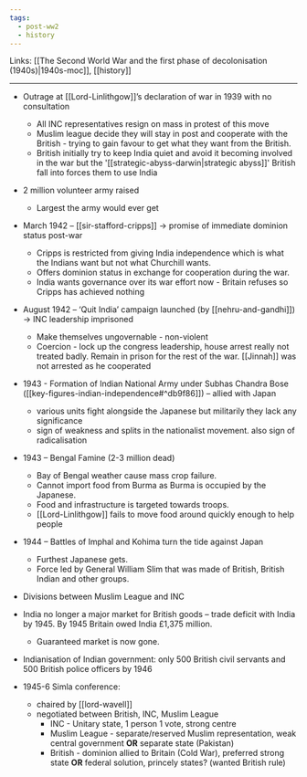 ```yaml
---
tags:
  - post-ww2
  - history
---
```

Links: [[The Second World War and the first phase of decolonisation (1940s)|1940s-moc]], [[history]]

***

- Outrage at [[Lord-Linlithgow]]’s declaration of war in 1939 with no consultation  
	- All INC representatives resign on mass in protest of this move
	- Muslim league decide they will stay in post and cooperate with the British - trying to gain favour to get what they want from the British.
	- British initially try to keep India quiet and avoid it becoming involved in the war but the '[[strategic-abyss-darwin|strategic abyss]]' British fall into forces them to use India

- 2 million volunteer army raised  
	- Largest the army would ever get

- March 1942 – [[sir-stafford-cripps]] → promise of immediate dominion status post-war  
	- Cripps is restricted from giving India independence which is what the Indians want but not what Churchill wants.
	- Offers dominion status in exchange for cooperation during the war. 
	- India wants governance over its war effort now - Britain refuses so Cripps has achieved nothing

- August 1942 – ‘Quit India’ campaign launched (by [[nehru-and-gandhi]]) → INC leadership imprisoned  
	- Make themselves ungovernable - non-violent
	- Coercion - lock up the congress leadership, house arrest really not treated badly. Remain in prison for the rest of the war. [[Jinnah]] was not arrested as he cooperated

- 1943 - Formation of Indian National Army under Subhas Chandra Bose ([[key-figures-indian-independence#^db9f86]]) – allied with Japan  
	- various units fight alongside the Japanese but militarily they lack any significance
	- sign of weakness and splits in the nationalist movement. also sign of radicalisation

- 1943 – Bengal Famine (2-3 million dead)  
	- Bay of Bengal weather cause mass crop failure.
	- Cannot import food from Burma as Burma is occupied by the Japanese.
	- Food and infrastructure is targeted towards troops. 
	- [[Lord-Linlithgow]] fails to move food around quickly enough to help people

- 1944 – Battles of Imphal and Kohima turn the tide against Japan 
	- Furthest Japanese gets.
	- Force led by General William Slim that was made of British, British Indian and other groups. 

- Divisions between Muslim League and INC  

- India no longer a major market for British goods – trade deficit with India by 1945. By 1945 Britain owed India £1,375 million.  
	- Guaranteed market is now gone.

- Indianisation of Indian government: only 500 British civil servants and 500 British police officers by 1946

- 1945-6 Simla conference:
	- chaired by [[lord-wavell]]
	- negotiated between British, INC, Muslim League
		- INC - Unitary state, 1 person 1 vote, strong centre
		- Muslim League - separate/reserved Muslim representation, weak central government **OR** separate state (Pakistan)
		- British - dominion allied to Britain (Cold War), preferred strong state **OR** federal solution, princely states? (wanted British rule)